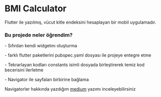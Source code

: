 # BMI Calculator
 Flutter ile yazılmış, vücut kitle endeksini hesaplayan bir mobil uygulamadır.
 <h3>Bu projede neler öğrendim?</h3>
 <p>- Sıfırdan kendi widgetını oluşturma</p>
 <p>- farklı flutter paketlerini pubspec.yaml dosyası ile projeye entegre etme</p>
 <p>- Tekrarlayan kodları constants isimli dosyada birleştirerek temiz kod becerisini ilerletme</p>
 <p>- Navigator ile sayfaları birbirine bağlama</p>
<p>Navigatorler hakkında yazdığım <a href="https://medium.com/@dlrkardas/flutterda-navigator-93f131554c4c">medium</a> yazımı inceleyebilirsiniz</p>
